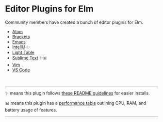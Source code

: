 # Editor Plugins for Elm

Community members have created a bunch of editor plugins for Elm.

- [Atom](https://atom.io/packages/language-elm)
- [Brackets](https://github.com/lepinay/elm-brackets)
- [Emacs](https://github.com/jcollard/elm-mode)
- [IntelliJ](https://github.com/klazuka/intellij-elm) ✨
- [Light Table](https://github.com/rundis/elm-light)
- [Sublime Text](https://github.com/evancz/elm-syntax-highlighting/) ✨📊
- [Vim](https://github.com/ElmCast/elm-vim)
- [VS Code](https://github.com/elm-tooling/elm-language-client-vscode)

<br>

* * *

✨ means this plugin follows [these README guidelines](readme-guidelines.md) for easier installs.

📊 means this plugin has a [performance table](performance-table.md) outlining CPU, RAM, and battery usage of features.

* * *

